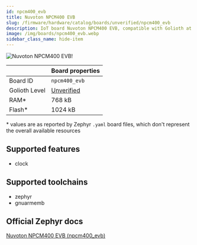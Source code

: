 ```yaml
---
id: npcm400_evb
title: Nuvoton NPCM400 EVB
slug: /firmware/hardware/catalog/boards/unverified/npcm400_evb
description: IoT board Nuvoton NPCM400 EVB, compatible with Golioth at unverified level.
image: /img/boards/npcm400_evb.webp
sidebar_class_name: hide-item
---
```


[//]: # (This is an auto-generated file, do not edit! Changes to it will be lost upon re-generation)

![Nuvoton NPCM400 EVB!](/img/boards/npcm400_evb.webp "Nuvoton NPCM400 EVB")

|                | Board properties     |
| -------------  | -------------------- |
| Board ID       | `npcm400_evb` |
| Golioth Level  | [Unverified](/firmware/hardware#unverified-boards) |
| RAM*           | 768 kB |
| Flash*         | 1024 kB |

\* values are as reported by Zephyr `.yaml` board files, which don't represent the overall available resources



## Supported features

* clock

## Supported toolchains

* zephyr
* gnuarmemb

## Official Zephyr docs

[Nuvoton NPCM400 EVB (npcm400_evb)](https://docs.zephyrproject.org/latest/boards/nuvoton/npcm400_evb/doc/index.html)
